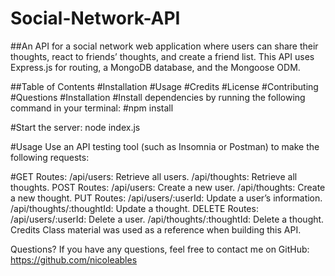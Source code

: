 # Social-Network-API

##An API for a social network web application where users can share their thoughts, react to friends’ thoughts, and create a friend list. This API uses Express.js for routing, a MongoDB database, and the Mongoose ODM.

##Table of Contents
#Installation
#Usage
#Credits
#License
#Contributing
#Questions
#Installation
#Install dependencies by running the following command in your terminal:
#npm install

#Start the server:
node index.js

#Usage
Use an API testing tool (such as Insomnia or Postman) to make the following requests:

#GET Routes:
/api/users: Retrieve all users.
/api/thoughts: Retrieve all thoughts.
POST Routes:
/api/users: Create a new user.
/api/thoughts: Create a new thought.
PUT Routes:
/api/users/:userId: Update a user’s information.
/api/thoughts/:thoughtId: Update a thought.
DELETE Routes:
/api/users/:userId: Delete a user.
/api/thoughts/:thoughtId: Delete a thought.
Credits
Class material was used as a reference when building this API.


Questions?
If you have any questions, feel free to contact me on GitHub: https://github.com/nicoleables
